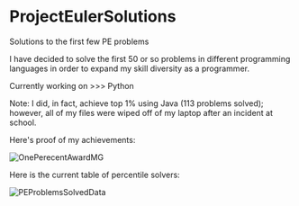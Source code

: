 # ProjectEulerSolutions
Solutions to the first few PE problems

I have decided to solve the first 50 or so problems in different programming languages in order to expand my skill diversity as a programmer.

Currently working on >>> Python

Note: I did, in fact, achieve top 1% using Java (113 problems solved); however, all of my files were wiped off of my laptop after an incident at school. 

Here's proof of my achievements:

![OnePerecentAwardMG](https://user-images.githubusercontent.com/106714582/172902709-f95face3-fb43-41cf-8219-bdb893265001.png)

Here is the current table of percentile solvers:

![PEProblemsSolvedData](https://user-images.githubusercontent.com/106714582/172902303-857cf88e-ad5b-4755-8fe3-bde33e0a7e27.png)
